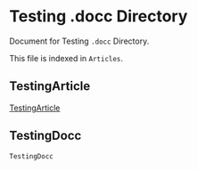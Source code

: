#  Testing .docc Directory

Document for Testing `.docc` Directory.

This file is indexed in `Articles`.

## TestingArticle
[TestingArticle](TestingArticle.md)

## TestingDocc
``TestingDocc``
